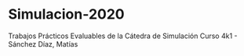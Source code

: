 # Simulacion-2020
Trabajos Prácticos Evaluables de la Cátedra de Simulación
Curso 4k1 - Sánchez Díaz, Matías
